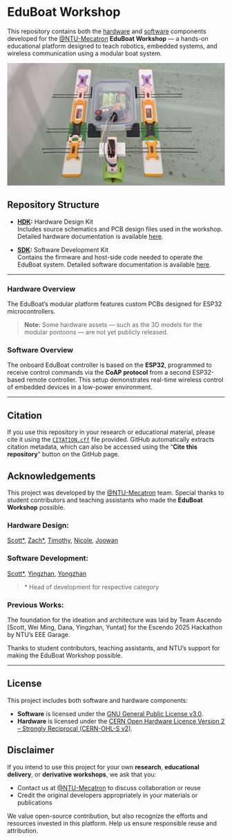 # EduBoat Workshop
This repository contains both the [hardware](../HDK/) and [software](../SDK/) components developed for the [@NTU-Mecatron](https://github.com/NTU-Mecatron) **EduBoat Workshop** — a hands-on educational platform designed to teach robotics, embedded systems, and wireless communication using a modular boat system.

![](./assets/boat-sample-pic.jpeg)


## Repository Structure
- **[HDK](../HDK/):** Hardware Design Kit  
  Includes source schematics and PCB design files used in the workshop.  
  Detailed hardware documentation is available [here](./HDK/).

- **[SDK](../SDK/):** Software Development Kit  
  Contains the firmware and host-side code needed to operate the EduBoat system.
  Detailed software documentation is available [here](./SDK/).

---

### Hardware Overview
The EduBoat’s modular platform features custom PCBs designed for ESP32 microcontrollers.

> **Note:** Some hardware assets — such as the 3D models for the modular pontoons — are not yet publicly released.

### Software Overview
The onboard EduBoat controller is based on the **ESP32**, programmed to receive control commands via the **CoAP protocol** from a second ESP32-based remote controller. This setup demonstrates real-time wireless control of embedded devices in a low-power environment.

---


## Citation
If you use this repository in your research or educational material, please cite it using the [`CITATION.cff`](../CITATION.cff) file provided. GitHub automatically extracts citation metadata, which can also be accessed using the “**Cite this repository**” button on the GitHub page.


## Acknowledgements
This project was developed by the [@NTU-Mecatron](https://github.com/NTU-Mecatron) team. Special thanks to student contributors and teaching assistants who made the **EduBoat Workshop** possible.

### Hardware Design: 
[Scott*](https://github.com/scott-cjx),
[Zach*](),
[Timothy](),
[Nicole](),
[Joowan]()

### Software Development: 
[Scott*](https://github.com/scott-cjx),
[Yingzhan](),
[Yongzhan]()

> \* Head of development for respective category

### Previous Works:
The foundation for the ideation and architecture was laid by Team Ascendo [Scott, Wei Ming, Dana, Yingzhan, Yuntat] for the Escendo 2025 Hackathon by NTU’s EEE Garage.

Thanks to student contributors, teaching assistants, and NTU’s support for making the EduBoat Workshop possible.

---


## License
This project includes both software and hardware components:

- **Software** is licensed under the [GNU General Public License v3.0](./SOFTWARE-LICENSE).
- **Hardware** is licensed under the [CERN Open Hardware Licence Version 2 – Strongly Reciprocal (CERN-OHL-S v2)](./HARDWARE-LICENSE).


## Disclaimer
If you intend to use this project for your own **research**, **educational delivery**, or **derivative workshops**, we ask that you:

- Contact us at [@NTU-Mecatron](https://github.com/NTU-Mecatron) to discuss collaboration or reuse
- Credit the original developers appropriately in your materials or publications

We value open-source contribution, but also recognize the efforts and resources invested in this platform. Help us ensure responsible reuse and attribution.

